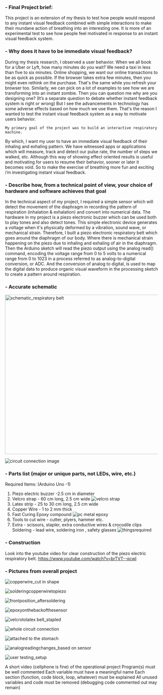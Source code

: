 ### - Final Project brief:

This project is an extension of my thesis to test how people would respond 
to any instant visual feedback combined with simple interactions to make their mundane 
action of breathing into an interesting one. It is more of an experimental test to see 
how people feel motivated in response to an instant visual feedback system. 

### - Why does it have to be immediate visual feedback?
During my thesis research, I observed a user behavior. 
When we all book for a Uber or Lyft, how many minutes do you wait? We need a taxi in less 
than five to six minutes. Online shopping, we want our online transactions to be as quick as possible. 
If the browser takes extra few minutes, then you might even rethink on the purchase. That's the same 
while you refresh your browser too. Similarly, we can pick on a lot of examples to see how we are 
transforming into an instant zombie. Then you can question me why are you designing one? 
(It’s a separate question to debate whether instant feedback system is right or wrong) 
But I see the advancements in technology has some adverse effects based on how much we use them. 
That's the reason I wanted to test the instant visual feedback system as a way to motivate users behavior.

    My primary goal of the project was to build an interactive respiratory machine.
By which, I want my user to have an immediate visual feedback of their inhaling and 
exhaling pattern. We have witnessed apps or applications which will measure, track 
and detect our pulse rate, the number of steps we walked, etc. Although this way of 
showing effect oriented results is useful and motivating for users to resume their 
behavior, sooner or later it becomes void. So to make the exercise of breathing more 
fun and exciting i’m investigating instant visual feedback.  

### - Describe how, from a technical point of view, your choice of hardware and software achieves that goal 
In the technical aspect of my project, I required a simple sensor which will detect the movement 
of the diaphragm in recording the pattern of respiration (inhalation & exhalation) and convert into 
numerical data. The hardware in my project is a piezo electronic buzzer which can be used both to play 
tones and also detect tones. This simple electronic device generates a voltage when it's physically 
deformed by a vibration, sound wave, or mechanical strain. Therefore, I built a piezo electronic 
respiratory belt which goes around the diaphragm of our body. Where there is mechanical strain 
happening on the piezo due to inhaling and exhaling of air in the diaphragm. Then the Arduino 
sketch will read the piezo output using the analog read() command, encoding the voltage range 
from 0 to 5 volts to a numerical range from 0 to 1023 in a process referred to as analog-to-digital 
conversion, or ADC. And the conversion of analog to digital, is used to map the digital data to 
produce organic visual waveform in the processing sketch to create a pattern around respiration.

### - Accurate schematic
<img width="523" alt="schematic_respiratory belt" src="https://cloud.githubusercontent.com/assets/13222494/25495017/8c8b969e-2b30-11e7-9b29-d1207aa59b9d.png">

![circuit connection image](https://cloud.githubusercontent.com/assets/13222494/25495151/0e2eb3a2-2b31-11e7-8f98-2356a76119cc.png)

### - Parts list (major or unique parts, not LEDs, wire, etc.)
Required Items: (Arduino Uno -1)
1. Piezo electric buzzer -2.5 cm in diameter
2. Velcro strap - 60 cm long, 2.5 cm wide
![velcro strap](https://cloud.githubusercontent.com/assets/13222494/25791147/3b4c1380-3373-11e7-8f0e-0ac246a903d5.jpg)
3. Latex strip - 25 to 30 cm long, 2.5 cm wide
4. Copper Wire - 1 to 2 mm thick
5. Fast Curing Epoxy compound 
![pc metal epoxy](https://cloud.githubusercontent.com/assets/13222494/25791467/67cd8f04-3375-11e7-96e4-7394085a94b2.jpg)
6. Tools to cut wire - cutter, plyers, hammer etc.
7. Extra - scissors, stapler, extra conductive wires & crocodile clips 
Soldering - lead wire, soldering iron , safety glasses
![thingsrequired](https://cloud.githubusercontent.com/assets/13222494/25810900/5b0fca10-33c6-11e7-9bf8-6c767f51aedb.JPG)

### - Construction
Look into the youtube video for clear construction of the piezo electric respiratory belt.
https://www.youtube.com/watch?v=brTVT--qcwI

### - Pictures from overall project
![copperwire_cut in shape](https://cloud.githubusercontent.com/assets/13222494/25790706/d2ed0676-336f-11e7-877f-4a091a7e0f10.JPG)

![solderingcopperwiretopiezo](https://cloud.githubusercontent.com/assets/13222494/25790769/48be50da-3370-11e7-864a-4f6875540613.JPG)

![frontposition_aftersoldering](https://cloud.githubusercontent.com/assets/13222494/25790798/911143c4-3370-11e7-8c6a-c366932ca6b7.JPG)

![epoxyonthebackofthesensor](https://cloud.githubusercontent.com/assets/13222494/25810980/9d8698b0-33c6-11e7-8b0c-39a4ce10e933.JPG)

![velcrotolatex belt_stapled](https://cloud.githubusercontent.com/assets/13222494/25810807/19c74088-33c6-11e7-80f9-00bce08c3db0.JPG)

![whole circuit connection](https://cloud.githubusercontent.com/assets/13222494/25811067/d8bc1fc2-33c6-11e7-9650-d511cc4a8c9f.JPG)

![attached to the stomach](https://cloud.githubusercontent.com/assets/13222494/25791534/f8dc7d84-3375-11e7-8b94-60b843811d8d.JPG)

![analogreadingchanges_based on sensor](https://cloud.githubusercontent.com/assets/13222494/25791631/983fea5a-3376-11e7-8c6a-a42ae78be445.JPG)

![user testing_setup](https://cloud.githubusercontent.com/assets/13222494/25791719/01133d2a-3377-11e7-8c4d-35e97f0f688c.JPG)

A short video (cellphone is fine) of the operational project
Program(s) must be well commented
Each variable must have a meaningful name
Each section (function, code block, loop, whatever) must be explained
All unused variables and code must be removed (debugging code commented out may remain)




		
